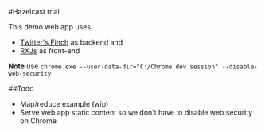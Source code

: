 #Hazelcast trial 

This demo web app uses 

* [Twitter's Finch](https://github.com/finagle/finch) as backend and 
* [RXJs](https://github.com/Reactive-Extensions/RxJS) as front-end

**Note** use `chrome.exe --user-data-dir="C:/Chrome dev session" --disable-web-security`

##Todo

* Map/reduce example (wip)
* Serve web app static content so we don't have to disable web security on Chrome